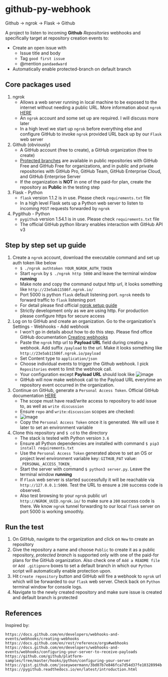 # github-py-webhook
Github -> ngrok -> Flask -> Github

A project to listen to incoming **Github** _Repositories_ webhooks and specifically target at repository creation events to:

* Create an open issue with
    * Issue title and body
    * Tag `good first issue` 
    * @mention `pandaedward`
* Automatically enable protected-branch on default branch

## Core packages used

1. ngrok
    * Allows a web server running in local machine to be exposed to the internet without needing a public URL. More information about `ngrok` [HERE](https://ngrok.com/docs)
    * An `ngrok` account and some set up are required. I will discuss more later
    * In a high level we start up `ngrok` before everything else and configure GitHub to invoke `ngrok` provided URL back up by our `Flask` web server
2. Github (obviously)
    * A GitHub account (free to create), a GitHub organization (free to create) 
    * [Protected branches](https://docs.github.com/en/rest/reference/repos#get-branch-protection) are available in public repositories with GitHub Free and GitHub Free for organizations, and in public and private repositories with GitHub Pro, GitHub Team, GitHub Enterprise Cloud, and GitHub Enterprise Server
    * If the organization is **NOT** in one of the paid-for plan, create the repository as **Public** in the testing step
3. Flask - Python
    * `flask` version 1.1.2 is in use. Please check `requirements.txt` file
    * In a high level Flask sets up a Python web server to listen to incoming `POST` requests forwarded by `ngrok`
4. Pygithub - Python
    * `pygithub` version 1.54.1 is in use. Please check `requirements.txt` file
    * The official GitHub python library enables interaction with GitHub API v3
    
## Step by step set up guide
1. Create a `ngrok` account, download the executable command and set up auth token like below
    * `$ ./ngrok authtoken YOUR_NGROK_AUTH_TOKEN`
    * Start `ngrok` by `$ ./ngrok http 5000` and leave the terminal window **running**
    * Make note and copy the command output http url, it looks something like `http://23e5ab11586f.ngrok.io/` 
    * Port 5000 is python `flask` default listening port. `ngrok` needs to forward traffic to `flask` listening port
    * For detail please find official [ngrok setup guide](https://dashboard.ngrok.com/get-started/setup)  
    * Strictly development only as we are using http. For production please configure https for secure access
2. Log on to GitHub and create an organization. Go to the organization's Settings - Webhooks - Add webhook
    * I won't go in details about how to do this step. Please find office GitHub documentation [Creating webhooks](https://docs.github.com/en/developers/webhooks-and-events/webhooks/creating-webhooks)
    * Paste the `ngrok` http url to **Payload URL** field during creating a webhook. Add suffix `/payload` to the url. Make it looks something like `http://23e5ab11586f.ngrok.io/payload`
    * Set Content type to `application/json`
    * Choose individual events to trigger the Github webhook. I pick `Repositories` event to limit the webhook call.
    * Your configuration except **Payload URL** should look like ![image](https://user-images.githubusercontent.com/17075586/119789787-7a373400-bf27-11eb-831e-88a23d2c9afa.png)
    * GitHub will now make webhook call to the Payload URL everytime an repository event occurred in the organization.
3. Continue on GitHub, generate a `Personal Access Token`. Official GitHub documentation [HERE](https://docs.github.com/en/github/authenticating-to-github/keeping-your-account-and-data-secure/creating-a-personal-access-token)
    * The scope must have read/write access to repository to add issue to, as well as `write discussion`
    * Ensure `repo` and `write:discussion` scopes are checked:
    * ![image](https://user-images.githubusercontent.com/17075586/119794106-57a71a00-bf2b-11eb-9f84-9def5b348ee5.png)
    * Copy the `Personal Access Token` once it is generated. We will use it later to set an environment variable
4. Clone this repository and `$ cd` to the directory
    * The stack is tested with Python version `3.6` 
    * Ensure all Python dependencies are installed with command `$ pip3 install requirements.txt`
    * Use the `Personal Access Token` generated above to set an OS or project level environment variable key: `GITHUB_PAT` value: `_PERSONAL_ACCESS_TOKEN_`
    * Start the server with command `$ python3 server.py`. Leave the terminal window **running**
    * If `Flask` web server is started successfully it will be reachable via `http://127.0.0.1:5000`. Test the URL to ensure a `200` success code is observed.
    * Also test browsing to your `ngrok` public url `http://NGROK_UUID.ngrok.io/` to make sure a `200` success code is there. We know `ngrok` tunnel forwarding to our local `flask` server on port 5000 is working smoothly.
## Run the test
1. On GitHub, navigate to the organization and click on `New` to create an repository
2. Give the repository a name and choose `Public` to create it as a public repository, _protected branch_ is supported only with one of the paid-for plans for the GitHub organization. Also check one of `Add a README file` or `Add .gitignore` boxes to set a default branch in which our `Python` script will automatically enable protection upon.
3. Hit `Create repository` button and GitHub will fire a webhook to `ngrok` url which will be forwarded to our `flask` web server. Check back on `Python` terminal window for console logs.
4. Navigate to the newly created repository and make sure issue is created and default branch is protected

## References
Inspired by:
```
https://docs.github.com/en/developers/webhooks-and-events/webhooks/creating-webhooks
https://docs.github.com/en/rest/reference/orgs#webhooks
https://docs.github.com/en/developers/webhooks-and-events/webhooks/configuring-your-server-to-receive-payloads
https://github.com/github/platform-samples/tree/master/hooks/python/configuring-your-server
https://gist.github.com/joseywoermann/3bd07b7e846fca7d54d37fe10328994b
https://pygithub.readthedocs.io/en/latest/introduction.html
```

    
    

    

    
    
